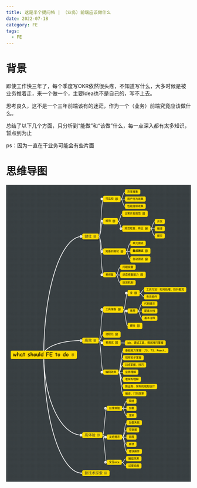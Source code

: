 ```yaml
---
title: 这是半个提问帖 | （业务）前端应该做什么
date: 2022-07-18
category: FE
tags:
  - FE
---
```


<!-- more -->

# 背景

即使工作快三年了，每个季度写OKR依然很头疼，不知道写什么，大多时候是被业务推着走，来一个做一个，主要Idea也不是自己的，写不上去。

思考良久，这不是一个三年前端该有的迷茫，作为一个（业务）前端究竟应该做什么。

总结了以下几个方面，只分析到“能做”和“该做”什么，每一点深入都有太多知识，暂点到为止

ps：因为一直在干业务可能会有些片面

# 思维导图

![](./image/what-should-fe-to-do.png)
